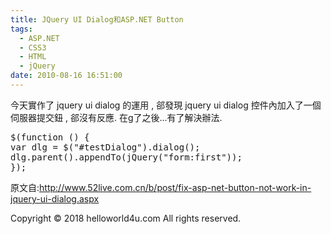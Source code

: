 ```yaml
---
title: JQuery UI Dialog和ASP.NET Button
tags:
  - ASP.NET
  - CSS3
  - HTML
  - jQuery
date: 2010-08-16 16:51:00
---
```


今天實作了 jquery ui dialog 的運用 , 郤發現 jquery ui dialog 控件內加入了一個
伺服器提交鈕 , 郤沒有反應. 在g了之後...有了解決辦法.

<pre class="brush: js;">$(function () { 
var dlg = $("#testDialog").dialog(); 
dlg.parent().appendTo(jQuery("form:first")); 
});
</pre>

原文自:http://www.52live.com.cn/b/post/fix-asp-net-button-not-work-in-jquery-ui-dialog.aspx<div class="blogger-post-footer">Copyright © 2018 helloworld4u.com All rights reserved.</div>
